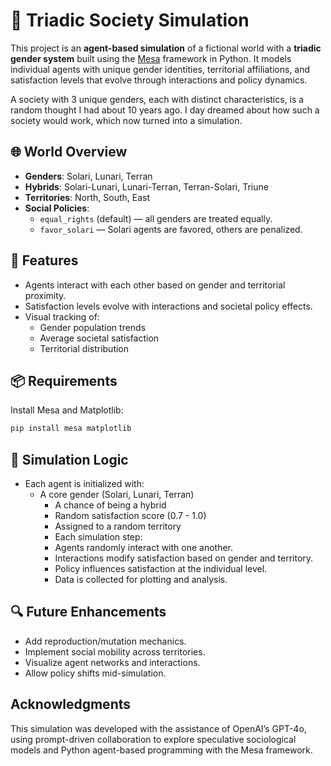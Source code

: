 # 🧬 Triadic Society Simulation

This project is an **agent-based simulation** of a fictional world with a **triadic gender system** built using the [Mesa](https://mesa.readthedocs.io/en/stable/) framework in Python. It models individual agents with unique gender identities, territorial affiliations, and satisfaction levels that evolve through interactions and policy dynamics.

A society with 3 unique genders, each with distinct characteristics, is a random thought I had about 10 years ago. I day dreamed about how such a society would work, which now turned into a simulation.

## 🌐 World Overview

- **Genders**: Solari, Lunari, Terran
- **Hybrids**: Solari-Lunari, Lunari-Terran, Terran-Solari, Triune
- **Territories**: North, South, East
- **Social Policies**: 
  - `equal_rights` (default) — all genders are treated equally.
  - `favor_solari` — Solari agents are favored, others are penalized.

## 🚀 Features

- Agents interact with each other based on gender and territorial proximity.
- Satisfaction levels evolve with interactions and societal policy effects.
- Visual tracking of:
  - Gender population trends
  - Average societal satisfaction
  - Territorial distribution

## 📦 Requirements

Install Mesa and Matplotlib:

```bash
pip install mesa matplotlib
```

## 🧠 Simulation Logic

- Each agent is initialized with:
  -	A core gender (Solari, Lunari, Terran)
	-	A chance of being a hybrid
	-	Random satisfaction score (0.7 - 1.0)
	-	Assigned to a random territory
	-	Each simulation step:
	-	Agents randomly interact with one another.
	-	Interactions modify satisfaction based on gender and territory.
	-	Policy influences satisfaction at the individual level.
	-	Data is collected for plotting and analysis.

## 🔍 Future Enhancements
-	Add reproduction/mutation mechanics.
-	Implement social mobility across territories.
-	Visualize agent networks and interactions.
-	Allow policy shifts mid-simulation.


## Acknowledgments

This simulation was developed with the assistance of OpenAI’s GPT-4o, using prompt-driven collaboration to explore speculative sociological models and Python agent-based programming with the Mesa framework.
